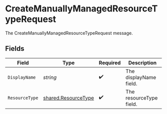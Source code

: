 # CreateManuallyManagedResourceTypeRequest

The CreateManuallyManagedResourceTypeRequest message.


## Fields

| Field                                                             | Type                                                              | Required                                                          | Description                                                       |
| ----------------------------------------------------------------- | ----------------------------------------------------------------- | ----------------------------------------------------------------- | ----------------------------------------------------------------- |
| `DisplayName`                                                     | *string*                                                          | :heavy_check_mark:                                                | The displayName field.                                            |
| `ResourceType`                                                    | [shared.ResourceType](../../../pkg/models/shared/resourcetype.md) | :heavy_check_mark:                                                | The resourceType field.                                           |